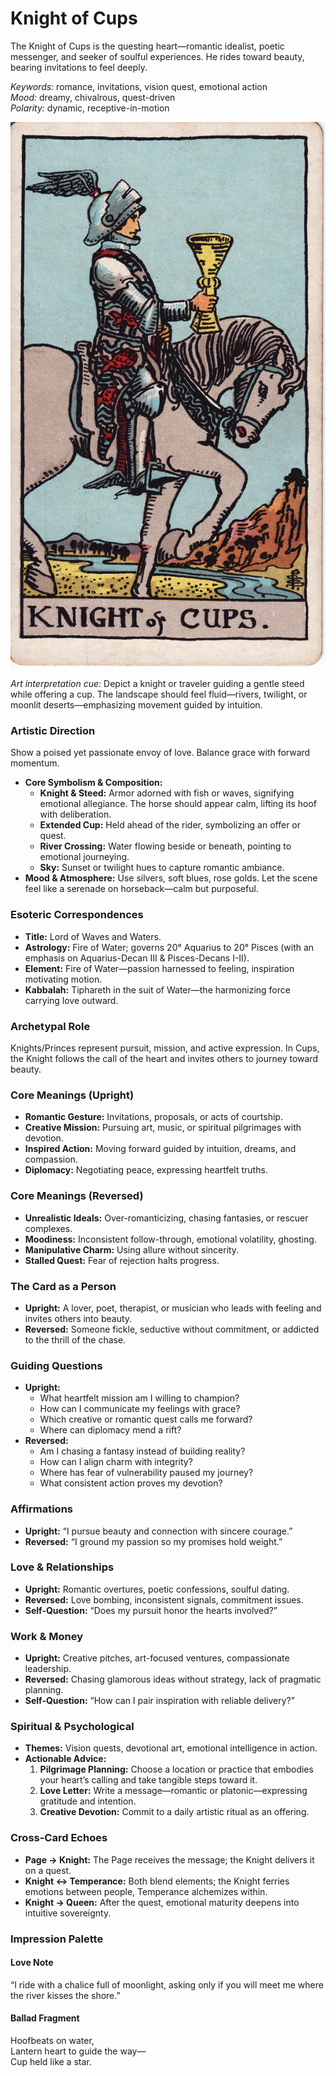 # Knight of Cups

The Knight of Cups is the questing heart—romantic idealist, poetic messenger, and seeker of soulful experiences. He rides toward beauty, bearing invitations to feel deeply.

*Keywords:* romance, invitations, vision quest, emotional action  
*Mood:* dreamy, chivalrous, quest-driven  
*Polarity:* dynamic, receptive-in-motion

![Knight of Cups](cups_knight.jpg)

*Art interpretation cue:* Depict a knight or traveler guiding a gentle steed while offering a cup. The landscape should feel fluid—rivers, twilight, or moonlit deserts—emphasizing movement guided by intuition.

### Artistic Direction

Show a poised yet passionate envoy of love. Balance grace with forward momentum.

*   **Core Symbolism & Composition:**
    *   **Knight & Steed:** Armor adorned with fish or waves, signifying emotional allegiance. The horse should appear calm, lifting its hoof with deliberation.
    *   **Extended Cup:** Held ahead of the rider, symbolizing an offer or quest.
    *   **River Crossing:** Water flowing beside or beneath, pointing to emotional journeying.
    *   **Sky:** Sunset or twilight hues to capture romantic ambiance.
*   **Mood & Atmosphere:**
    Use silvers, soft blues, rose golds. Let the scene feel like a serenade on horseback—calm but purposeful.

### Esoteric Correspondences

*   **Title:** Lord of Waves and Waters.
*   **Astrology:** Fire of Water; governs 20° Aquarius to 20° Pisces (with an emphasis on Aquarius-Decan III & Pisces-Decans I-II).
*   **Element:** Fire of Water—passion harnessed to feeling, inspiration motivating motion.
*   **Kabbalah:** Tiphareth in the suit of Water—the harmonizing force carrying love outward.

### Archetypal Role

Knights/Princes represent pursuit, mission, and active expression. In Cups, the Knight follows the call of the heart and invites others to journey toward beauty.

### Core Meanings (Upright)

*   **Romantic Gesture:** Invitations, proposals, or acts of courtship.
*   **Creative Mission:** Pursuing art, music, or spiritual pilgrimages with devotion.
*   **Inspired Action:** Moving forward guided by intuition, dreams, and compassion.
*   **Diplomacy:** Negotiating peace, expressing heartfelt truths.

### Core Meanings (Reversed)

*   **Unrealistic Ideals:** Over-romanticizing, chasing fantasies, or rescuer complexes.
*   **Moodiness:** Inconsistent follow-through, emotional volatility, ghosting.
*   **Manipulative Charm:** Using allure without sincerity.
*   **Stalled Quest:** Fear of rejection halts progress.

### The Card as a Person

*   **Upright:** A lover, poet, therapist, or musician who leads with feeling and invites others into beauty.
*   **Reversed:** Someone fickle, seductive without commitment, or addicted to the thrill of the chase.

### Guiding Questions

*   **Upright:**
    *   What heartfelt mission am I willing to champion?
    *   How can I communicate my feelings with grace?
    *   Which creative or romantic quest calls me forward?
    *   Where can diplomacy mend a rift?
*   **Reversed:**
    *   Am I chasing a fantasy instead of building reality?
    *   How can I align charm with integrity?
    *   Where has fear of vulnerability paused my journey?
    *   What consistent action proves my devotion?

### Affirmations

*   **Upright:** “I pursue beauty and connection with sincere courage.”
*   **Reversed:** “I ground my passion so my promises hold weight.”

### Love & Relationships

*   **Upright:** Romantic overtures, poetic confessions, soulful dating.
*   **Reversed:** Love bombing, inconsistent signals, commitment issues.
*   **Self-Question:** “Does my pursuit honor the hearts involved?”

### Work & Money

*   **Upright:** Creative pitches, art-focused ventures, compassionate leadership.
*   **Reversed:** Chasing glamorous ideas without strategy, lack of pragmatic planning.
*   **Self-Question:** “How can I pair inspiration with reliable delivery?”

### Spiritual & Psychological

*   **Themes:** Vision quests, devotional art, emotional intelligence in action.
*   **Actionable Advice:**
    1.  **Pilgrimage Planning:** Choose a location or practice that embodies your heart’s calling and take tangible steps toward it.
    2.  **Love Letter:** Write a message—romantic or platonic—expressing gratitude and intention.
    3.  **Creative Devotion:** Commit to a daily artistic ritual as an offering.

### Cross-Card Echoes

*   **Page → Knight:** The Page receives the message; the Knight delivers it on a quest.
*   **Knight ↔ Temperance:** Both blend elements; the Knight ferries emotions between people, Temperance alchemizes within.
*   **Knight → Queen:** After the quest, emotional maturity deepens into intuitive sovereignty.

### Impression Palette

#### Love Note

“I ride with a chalice full of moonlight, asking only if you will meet me where the river kisses the shore.”

#### Ballad Fragment

Hoofbeats on water,  
Lantern heart to guide the way—  
Cup held like a star.
